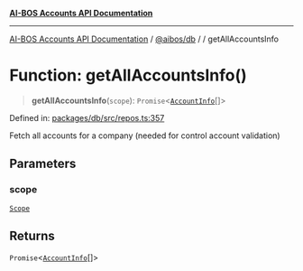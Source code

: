 [**AI-BOS Accounts API Documentation**](../../../README.md)

***

[AI-BOS Accounts API Documentation](../../../README.md) / [@aibos/db](../README.md) / [](../README.md) / getAllAccountsInfo

# Function: getAllAccountsInfo()

> **getAllAccountsInfo**(`scope`): `Promise`\<[`AccountInfo`](../interfaces/AccountInfo.md)[]\>

Defined in: [packages/db/src/repos.ts:357](https://github.com/pohlai88/accounts/blob/48103fb36d28b2b9bfb33472b6de2f719773cde9/packages/db/src/repos.ts#L357)

Fetch all accounts for a company (needed for control account validation)

## Parameters

### scope

[`Scope`](../interfaces/Scope.md)

## Returns

`Promise`\<[`AccountInfo`](../interfaces/AccountInfo.md)[]\>
